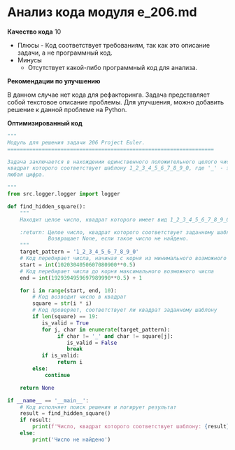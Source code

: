 # Анализ кода модуля e_206.md

**Качество кода**
10
 -  Плюсы
        - Код соответствует требованиям, так как это описание задачи, а не программный код.
 -  Минусы
    - Отсутствует какой-либо программный код для анализа.

**Рекомендации по улучшению**

В данном случае нет кода для рефакторинга. Задача представляет собой текстовое описание проблемы.
Для улучшения, можно добавить решение к данной проблеме на Python.

**Оптимизированный код**
```python
"""
Модуль для решения задачи 206 Project Euler.
==================================================================

Задача заключается в нахождении единственного положительного целого числа,
квадрат которого соответствует шаблону 1_2_3_4_5_6_7_8_9_0, где '_' - это
любая цифра.

"""
from src.logger.logger import logger

def find_hidden_square():
    """
    Находит целое число, квадрат которого имеет вид 1_2_3_4_5_6_7_8_9_0.

    :return: Целое число, квадрат которого соответствует заданному шаблону.
             Возвращает None, если такое число не найдено.
    """
    target_pattern = '1_2_3_4_5_6_7_8_9_0'
    # Код перебирает числа, начиная с корня из минимального возможного числа
    start = int(1020304050607080900**0.5)
    # Код перебирает числа до корня максимального возможного числа
    end = int(1929394959697989990**0.5) + 1

    for i in range(start, end, 10):
        # Код возводит число в квадрат
        square = str(i * i)
        # Код проверяет, соответствует ли квадрат заданному шаблону
        if len(square) == 19:
           is_valid = True
           for j, char in enumerate(target_pattern):
                if char != '_' and char != square[j]:
                   is_valid = False
                   break
           if is_valid:
                return i
        else:
            continue

    return None

if __name__ == '__main__':
    # Код исполняет поиск решения и логирует результат
    result = find_hidden_square()
    if result:
        print(f'Число, квадрат которого соответствует шаблону: {result}')
    else:
        print('Число не найдено')
```